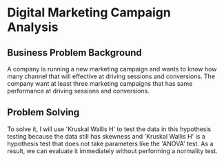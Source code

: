 # Digital Marketing Campaign Analysis

## Business Problem Background
A company is running a new marketing campaign and wants to know how many channel that will effective at driving sessions and conversions. The company want at least three marketing campaigns that has same performance at driving sessions and conversions.

## Problem Solving
To solve it, I will use 'Kruskal Wallis H' to test the data in this hypothesis testing because the data still has skewness and 'Kruskal Wallis H' is a hypothesis test that does not take parameters like the 'ANOVA' test. As a result, we can evaluate it immediately without performing a normality test.
